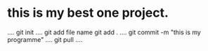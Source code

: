 # this is my best one project.
....
git init
....
git add file name
git add .
....
git commit -m "this is my programme"
....
git pull
....